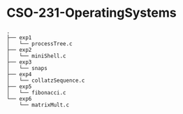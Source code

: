 # CSO-231-OperatingSystems

```
.
├── exp1
│   └── processTree.c
├── exp2
│   └── miniShell.c
├── exp3
│   └── snaps
├── exp4
│   └── collatzSequence.c
├── exp5
│   └── fibonacci.c
└── exp6
    └── matrixMult.c
```